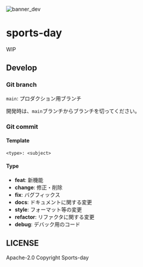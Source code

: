 ![banner_dev](https://github.com/Sports-day/.github/assets/58895178/48934343-7dcb-4a3e-a09b-68019857902b)

# sports-day

WIP

## Develop

### Git branch

`main`: プロダクション用ブランチ

開発時は、`main`ブランチからブランチを切ってください。

### Git commit

#### Template

```
<type>: <subject>
```

#### Type

- **feat**: 新機能
- **change**: 修正・削除
- **fix**: バグフィックス
- **docs**: ドキュメントに関する変更
- **style**: フォーマット等の変更
- **refactor**: リファクタに関する変更
- **debug**: デバック用のコード

## LICENSE

Apache-2.0
Copyright Sports-day
